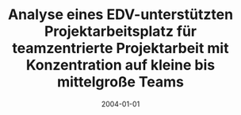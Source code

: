 ---
abstract: ''
authors:
- Christoph Raffelsberger
date: '2004-01-01'
featured: false
links:
- name: Publik
  url: https://publik.tuwien.ac.at/showentry.php?ID=138839&lang=2
publication_types:
- '7'
publishDate: '2004-01-01'
title: Analyse eines EDV-unterstützten Projektarbeitsplatz für teamzentrierte Projektarbeit
  mit Konzentration auf kleine bis mittelgroße Teams
url_pdf: ''
---